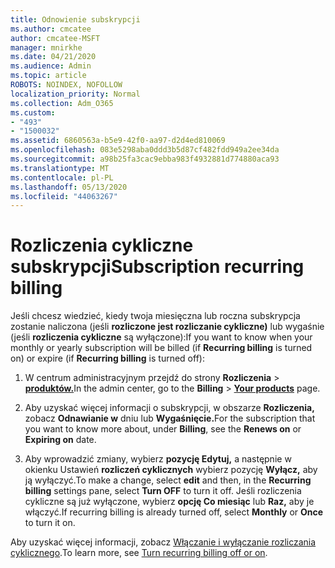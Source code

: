```yaml
---
title: Odnowienie subskrypcji
ms.author: cmcatee
author: cmcatee-MSFT
manager: mnirkhe
ms.date: 04/21/2020
ms.audience: Admin
ms.topic: article
ROBOTS: NOINDEX, NOFOLLOW
localization_priority: Normal
ms.collection: Adm_O365
ms.custom:
- "493"
- "1500032"
ms.assetid: 6860563a-b5e9-42f0-aa97-d2d4ed810069
ms.openlocfilehash: 083e5298aba0ddd3b5d87cf482fdd949a2ee34da
ms.sourcegitcommit: a98b25fa3cac9ebba983f4932881d774880aca93
ms.translationtype: MT
ms.contentlocale: pl-PL
ms.lasthandoff: 05/13/2020
ms.locfileid: "44063267"
---
```

# <a name="subscription-recurring-billing"></a><span data-ttu-id="42f05-102">Rozliczenia cykliczne subskrypcji</span><span class="sxs-lookup"><span data-stu-id="42f05-102">Subscription recurring billing</span></span>

<span data-ttu-id="42f05-103">Jeśli chcesz wiedzieć, kiedy twoja miesięczna lub roczna subskrypcja zostanie naliczona (jeśli **rozliczone jest rozliczanie cykliczne)** lub wygaśnie (jeśli **rozliczenia cykliczne** są wyłączone):</span><span class="sxs-lookup"><span data-stu-id="42f05-103">If you want to know when your monthly or yearly subscription will be billed (if **Recurring billing** is turned on) or expire (if **Recurring billing** is turned off):</span></span>
  
1. <span data-ttu-id="42f05-104">W centrum administracyjnym przejdź do strony **Rozliczenia** \> **[produktów.](https://go.microsoft.com/fwlink/p/?linkid=842054)**</span><span class="sxs-lookup"><span data-stu-id="42f05-104">In the admin center, go to the **Billing** \> **[Your products](https://go.microsoft.com/fwlink/p/?linkid=842054)** page.</span></span>

2. <span data-ttu-id="42f05-105">Aby uzyskać więcej informacji o subskrypcji, w obszarze **Rozliczenia,** zobacz **Odnawianie w** dniu lub **Wygaśnięcie.**</span><span class="sxs-lookup"><span data-stu-id="42f05-105">For the subscription that you want to know more about, under **Billing**, see the **Renews on** or **Expiring on** date.</span></span>

4. <span data-ttu-id="42f05-106">Aby wprowadzić zmiany, wybierz **pozycję Edytuj,** a następnie w okienku Ustawień **rozliczeń cyklicznych** wybierz pozycję **Wyłącz,** aby ją wyłączyć.</span><span class="sxs-lookup"><span data-stu-id="42f05-106">To make a change, select **edit** and then, in the **Recurring billing** settings pane, select **Turn OFF** to turn it off.</span></span> <span data-ttu-id="42f05-107">Jeśli rozliczenia cykliczne są już wyłączone, wybierz **opcję Co miesiąc** lub **Raz,** aby je włączyć.</span><span class="sxs-lookup"><span data-stu-id="42f05-107">If recurring billing is already turned off, select **Monthly** or **Once** to turn it on.</span></span>

<span data-ttu-id="42f05-108">Aby uzyskać więcej informacji, zobacz [Włączanie i wyłączanie rozliczania cyklicznego](https://docs.microsoft.com/office365/admin/subscriptions-and-billing/renew-your-subscription).</span><span class="sxs-lookup"><span data-stu-id="42f05-108">To learn more, see [Turn recurring billing off or on](https://docs.microsoft.com/office365/admin/subscriptions-and-billing/renew-your-subscription).</span></span>